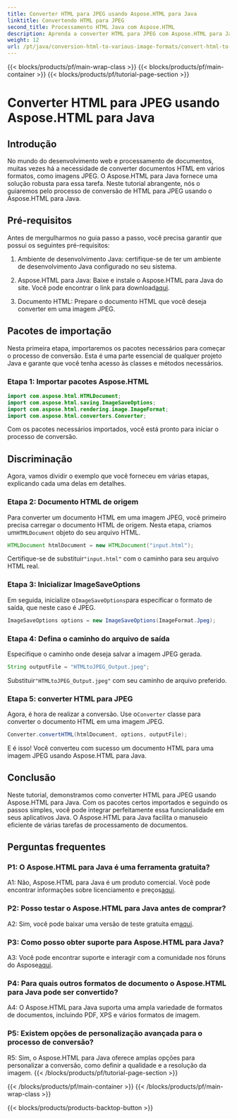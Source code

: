 ```yaml
---
title: Converter HTML para JPEG usando Aspose.HTML para Java
linktitle: Convertendo HTML para JPEG
second_title: Processamento HTML Java com Aspose.HTML
description: Aprenda a converter HTML para JPEG com Aspose.HTML para Java. Guia passo a passo para processamento de documentos sem interrupções.
weight: 12
url: /pt/java/conversion-html-to-various-image-formats/convert-html-to-jpeg/
---
```


{{< blocks/products/pf/main-wrap-class >}}
{{< blocks/products/pf/main-container >}}
{{< blocks/products/pf/tutorial-page-section >}}

# Converter HTML para JPEG usando Aspose.HTML para Java

## Introdução

No mundo do desenvolvimento web e processamento de documentos, muitas vezes há a necessidade de converter documentos HTML em vários formatos, como imagens JPEG. O Aspose.HTML para Java fornece uma solução robusta para essa tarefa. Neste tutorial abrangente, nós o guiaremos pelo processo de conversão de HTML para JPEG usando o Aspose.HTML para Java. 

## Pré-requisitos

Antes de mergulharmos no guia passo a passo, você precisa garantir que possui os seguintes pré-requisitos:

1. Ambiente de desenvolvimento Java: certifique-se de ter um ambiente de desenvolvimento Java configurado no seu sistema.

2.  Aspose.HTML para Java: Baixe e instale o Aspose.HTML para Java do site. Você pode encontrar o link para download[aqui](https://releases.aspose.com/html/java/).

3. Documento HTML: Prepare o documento HTML que você deseja converter em uma imagem JPEG.

## Pacotes de importação

Nesta primeira etapa, importaremos os pacotes necessários para começar o processo de conversão. Esta é uma parte essencial de qualquer projeto Java e garante que você tenha acesso às classes e métodos necessários.

### Etapa 1: Importar pacotes Aspose.HTML

```java
import com.aspose.html.HTMLDocument;
import com.aspose.html.saving.ImageSaveOptions;
import com.aspose.html.rendering.image.ImageFormat;
import com.aspose.html.converters.Converter;
```

Com os pacotes necessários importados, você está pronto para iniciar o processo de conversão.

## Discriminação

Agora, vamos dividir o exemplo que você forneceu em várias etapas, explicando cada uma delas em detalhes.

### Etapa 2: Documento HTML de origem

 Para converter um documento HTML em uma imagem JPEG, você primeiro precisa carregar o documento HTML de origem. Nesta etapa, criamos um`HTMLDocument` objeto do seu arquivo HTML.

```java
HTMLDocument htmlDocument = new HTMLDocument("input.html");
```

 Certifique-se de substituir`"input.html"` com o caminho para seu arquivo HTML real.

### Etapa 3: Inicializar ImageSaveOptions

 Em seguida, inicialize o`ImageSaveOptions`para especificar o formato de saída, que neste caso é JPEG.

```java
ImageSaveOptions options = new ImageSaveOptions(ImageFormat.Jpeg);
```

### Etapa 4: Defina o caminho do arquivo de saída

Especifique o caminho onde deseja salvar a imagem JPEG gerada.

```java
String outputFile = "HTMLtoJPEG_Output.jpeg";
```

 Substituir`"HTMLtoJPEG_Output.jpeg"` com seu caminho de arquivo preferido.

### Etapa 5: converter HTML para JPEG

 Agora, é hora de realizar a conversão. Use o`Converter` classe para converter o documento HTML em uma imagem JPEG.

```java
Converter.convertHTML(htmlDocument, options, outputFile);
```

E é isso! Você converteu com sucesso um documento HTML para uma imagem JPEG usando Aspose.HTML para Java.

## Conclusão

Neste tutorial, demonstramos como converter HTML para JPEG usando Aspose.HTML para Java. Com os pacotes certos importados e seguindo os passos simples, você pode integrar perfeitamente essa funcionalidade em seus aplicativos Java. O Aspose.HTML para Java facilita o manuseio eficiente de várias tarefas de processamento de documentos.

## Perguntas frequentes

### P1: O Aspose.HTML para Java é uma ferramenta gratuita?

 A1: Não, Aspose.HTML para Java é um produto comercial. Você pode encontrar informações sobre licenciamento e preços[aqui](https://purchase.aspose.com/buy).

### P2: Posso testar o Aspose.HTML para Java antes de comprar?

 A2: Sim, você pode baixar uma versão de teste gratuita em[aqui](https://releases.aspose.com/html/java).

### P3: Como posso obter suporte para Aspose.HTML para Java?

A3: Você pode encontrar suporte e interagir com a comunidade nos fóruns do Aspose[aqui](https://forum.aspose.com/).

### P4: Para quais outros formatos de documento o Aspose.HTML para Java pode ser convertido?

A4: O Aspose.HTML para Java suporta uma ampla variedade de formatos de documentos, incluindo PDF, XPS e vários formatos de imagem.

### P5: Existem opções de personalização avançada para o processo de conversão?

R5: Sim, o Aspose.HTML para Java oferece amplas opções para personalizar a conversão, como definir a qualidade e a resolução da imagem.
{{< /blocks/products/pf/tutorial-page-section >}}

{{< /blocks/products/pf/main-container >}}
{{< /blocks/products/pf/main-wrap-class >}}

{{< blocks/products/products-backtop-button >}}
